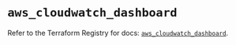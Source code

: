 # `aws_cloudwatch_dashboard`

Refer to the Terraform Registry for docs: [`aws_cloudwatch_dashboard`](https://registry.terraform.io/providers/hashicorp/aws/5.99.0/docs/resources/cloudwatch_dashboard).
